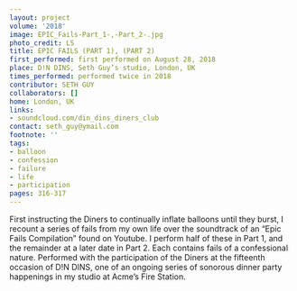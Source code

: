```yaml
---
layout: project
volume: '2018'
image: EPIC_Fails-Part_1-,-Part_2-.jpg
photo_credit: LS
title: EPIC FAILS (PART 1), (PART 2)
first_performed: first performed on August 28, 2018
place: D!N DINS, Seth Guy’s studio, London, UK
times_performed: performed twice in 2018
contributor: SETH GUY
collaborators: []
home: London, UK
links:
- soundcloud.com/din_dins_diners_club
contact: seth_guy@ymail.com
footnote: ''
tags:
- balloon
- confession
- failure
- life
- participation
pages: 316-317
---
```


First instructing the Diners to continually inflate balloons until they burst, I recount a series of fails from my own life over the soundtrack of an “Epic Fails Compilation” found on Youtube. I perform half of these in Part 1, and the remainder at a later date in Part 2. Each contains fails of a confessional nature. Performed with the participation of the Diners at the fifteenth occasion of D!N DINS, one of an ongoing series of sonorous dinner party happenings in my studio at Acme’s Fire Station.
